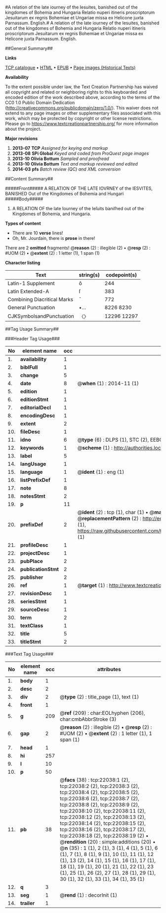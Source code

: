 #A relation of the late iourney of the Iesuites, banished out of the kingdomes of Bohemia and Hungaria Relatio nuperi itineris proscriptorum Jesuitarum ex regnis Bohemiae et Ungariae missa ex Helicone juxta Parnassum. English.#
A relation of the late iourney of the Iesuites, banished out of the kingdomes of Bohemia and Hungaria
Relatio nuperi itineris proscriptorum Jesuitarum ex regnis Bohemiae et Ungariae missa ex Helicone juxta Parnassum. English.

##General Summary##

**Links**

[TCP catalogue](http://www.ota.ox.ac.uk/tcp/)  • 
[HTML](http://tei.it.ox.ac.uk/tcp/Texts-HTML/free/A04/A04415.html)  • 
[EPUB](http://tei.it.ox.ac.uk/tcp/Texts-EPUB/free/A04/A04415.epub) • 
[Page images (Historical Texts)](https://historicaltexts.jisc.ac.uk/eebo-99856485e)

**Availability**

To the extent possible under law, the Text Creation Partnership has waived all copyright and related or neighboring rights to this keyboarded and encoded edition of the work described above, according to the terms of the CC0 1.0 Public Domain Dedication (http://creativecommons.org/publicdomain/zero/1.0/). This waiver does not extend to any page images or other supplementary files associated with this work, which may be protected by copyright or other license restrictions. Please go to https://www.textcreationpartnership.org/ for more information about the project.

**Major revisions**

1. __2013-07__ __TCP__ *Assigned for keying and markup*
1. __2013-08__ __SPi Global__ *Keyed and coded from ProQuest page images*
1. __2013-10__ __Olivia Bottum__ *Sampled and proofread*
1. __2013-10__ __Olivia Bottum__ *Text and markup reviewed and edited*
1. __2014-03__ __pfs__ *Batch review (QC) and XML conversion*

##Content Summary##

#####Front#####
A RELATION OF THE LATE IOVRNEY of the IESVITES, BANISHED Out of the Kingdomes of Bohemia and Hungari
#####Body#####

1. A RELATION OF the late Iourney of the Ieſuits baniſhed out of the Kingdomes of Bohemia, and Hungaria.

**Types of content**

  * There are 10 **verse** lines!
  * Oh, Mr. Jourdain, there is **prose** in there!

There are 2 **omitted** fragments! 
 @__reason__ (2) : illegible (2)  •  @__resp__ (2) : #UOM (2)  •  @__extent__ (2) : 1 letter (1), 1 span (1)

**Character listing**


|Text|string(s)|codepoint(s)|
|---|---|---|
|Latin-1 Supplement|ô|244|
|Latin Extended-A|ſ|383|
|Combining             Diacritical Marks|̄|772|
|General Punctuation|•…|8226 8230|
|CJKSymbolsandPunctuation|〈〉|12296 12297|

##Tag Usage Summary##

###Header Tag Usage###

|No|element name|occ|attributes|
|---|---|---|---|
|1.|__availability__|1||
|2.|__biblFull__|1||
|3.|__change__|5||
|4.|__date__|8| @__when__ (1) : 2014-11 (1)|
|5.|__edition__|1||
|6.|__editionStmt__|1||
|7.|__editorialDecl__|1||
|8.|__encodingDesc__|1||
|9.|__extent__|2||
|10.|__fileDesc__|1||
|11.|__idno__|6| @__type__ (6) : DLPS (1), STC (2), EEBO-CITATION (1), PROQUEST (1), VID (1)|
|12.|__keywords__|1| @__scheme__ (1) : http://authorities.loc.gov/ (1)|
|13.|__label__|5||
|14.|__langUsage__|1||
|15.|__language__|1| @__ident__ (1) : eng (1)|
|16.|__listPrefixDef__|1||
|17.|__note__|8||
|18.|__notesStmt__|2||
|19.|__p__|11||
|20.|__prefixDef__|2| @__ident__ (2) : tcp (1), char (1)  •  @__matchPattern__ (2) : ([0-9\-]+):([0-9IVX]+) (1), (.+) (1)  •  @__replacementPattern__ (2) : http://eebo.chadwyck.com/downloadtiff?vid=$1&page=$2 (1), https://raw.githubusercontent.com/textcreationpartnership/Texts/master/tcpchars.xml#$1 (1)|
|21.|__profileDesc__|1||
|22.|__projectDesc__|1||
|23.|__pubPlace__|2||
|24.|__publicationStmt__|2||
|25.|__publisher__|2||
|26.|__ref__|1| @__target__ (1) : http://www.textcreationpartnership.org/docs/. (1)|
|27.|__revisionDesc__|1||
|28.|__seriesStmt__|1||
|29.|__sourceDesc__|1||
|30.|__term__|2||
|31.|__textClass__|1||
|32.|__title__|5||
|33.|__titleStmt__|2||


###Text Tag Usage###

|No|element name|occ|attributes|
|---|---|---|---|
|1.|__body__|1||
|2.|__desc__|2||
|3.|__div__|2| @__type__ (2) : title_page (1), text (1)|
|4.|__front__|1||
|5.|__g__|209| @__ref__ (209) : char:EOLhyphen (206), char:cmbAbbrStroke (3)|
|6.|__gap__|2| @__reason__ (2) : illegible (2)  •  @__resp__ (2) : #UOM (2)  •  @__extent__ (2) : 1 letter (1), 1 span (1)|
|7.|__head__|1||
|8.|__hi__|257||
|9.|__l__|10||
|10.|__p__|50||
|11.|__pb__|38| @__facs__ (38) : tcp:22038:1 (2), tcp:22038:2 (2), tcp:22038:3 (2), tcp:22038:4 (2), tcp:22038:5 (2), tcp:22038:6 (2), tcp:22038:7 (2), tcp:22038:8 (2), tcp:22038:9 (2), tcp:22038:10 (2), tcp:22038:11 (2), tcp:22038:12 (2), tcp:22038:13 (2), tcp:22038:14 (2), tcp:22038:15 (2), tcp:22038:16 (2), tcp:22038:17 (2), tcp:22038:18 (2), tcp:22038:19 (2)  •  @__rendition__ (20) : simple:additions (20)  •  @__n__ (35) : 1 (1), 2 (1), 3 (1), 4 (1), 5 (1), 6 (1), 7 (1), 8 (1), 9 (1), 10 (1), 11 (1), 12 (1), 13 (2), 14 (1), 15 (1), 16 (1), 17 (1), 18 (1), 19 (1), 20 (1), 21 (1), 22 (1), 23 (1), 25 (1), 26 (2), 27 (1), 28 (1), 29 (1), 30 (1), 32 (1), 33 (1), 34 (1), 35 (1)|
|12.|__q__|3||
|13.|__seg__|1| @__rend__ (1) : decorInit (1)|
|14.|__trailer__|1||
